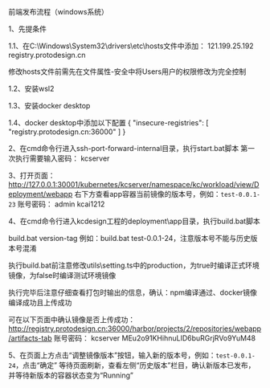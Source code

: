 前端发布流程（windows系统）

1、先提条件

1.1、在C:\Windows\System32\drivers\etc\hosts文件中添加：
121.199.25.192 registry.protodesign.cn

修改hosts文件前需先在文件属性-安全中将Users用户的权限修改为完全控制

1.2、安装wsl2

1.3、安装docker desktop

1.4、docker desktop中添加以下配置
{
"insecure-registries": [
"registry.protodesign.cn:36000"
]
}

2、在cmd命令行进入ssh-port-forward-internal目录，执行start.bat脚本
第一次执行需要输入密码：
kcserver

3、打开页面：http://127.0.0.1:30001/kubernetes/kcserver/namespace/kc/workload/view/Deployment/webapp
右下方查看app容器当前镜像的版本号，例如：`test-0.0.1-23`
账号密码：
admin
kcai1212

4、在cmd命令行进入kcdesign工程的deployment\app目录，执行build.bat脚本

build.bat version-tag
例如：build.bat test-0.0.1-24，注意版本号不能与历史版本号混淆

执行build.bat前注意修改utils\setting.ts中的production，为true时编译正式环境镜像，为false时编译测试环境镜像

执行完毕后注意仔细查看打包时输出的信息，确认：npm编译通过、docker镜像编译成功且上传成功

可在以下页面中确认镜像是否上传成功：
http://registry.protodesign.cn:36000/harbor/projects/2/repositories/webapp/artifacts-tab
账号密码：
kcserver
MEu2o91KHihnuLID6buRGrjRVo9YuM48

5、在页面上方点击“调整镜像版本”按钮，输入新的版本号，例如：`test-0.0.1-24`，点击“确定”
等待页面刷新，查看左侧“历史版本”栏目，确认新版本已发布，并等待新版本的容器状态变为“Running”
